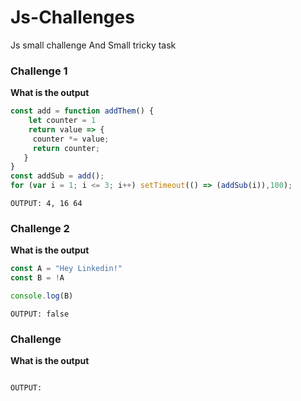 # Js-Challenges
Js small challenge And Small tricky task

### Challenge 1
__What is the output__ 
```javascript
const add = function addThem() {
    let counter = 1
    return value => {
     counter *= value;
     return counter;
   }
} 
const addSub = add();  
for (var i = 1; i <= 3; i++) setTimeout(() => (addSub(i)),100);
```
`OUTPUT: 4, 16 64`  


### Challenge 2
__What is the output__ 
```javascript
const A = "Hey Linkedin!"
const B = !A

console.log(B)
```
`OUTPUT: false`  



### Challenge 
__What is the output__ 

```javascript

```
`OUTPUT: `  
